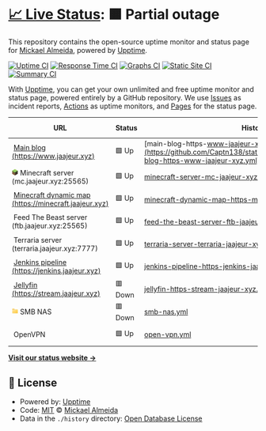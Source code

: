 # [📈 Live Status](https://status.jaajeur.xyz): <!--live status--> **🟧 Partial outage**

This repository contains the open-source uptime monitor and status page for [Mickael Almeida](https://status.jaajeur.xyz), powered by [Upptime](https://github.com/upptime/upptime).

[![Uptime CI](https://github.com/Captn138/status/workflows/Uptime%20CI/badge.svg)](https://github.com/Captn138/status/actions?query=workflow%3A%22Uptime+CI%22)
[![Response Time CI](https://github.com/Captn138/status/workflows/Response%20Time%20CI/badge.svg)](https://github.com/Captn138/status/actions?query=workflow%3A%22Response+Time+CI%22)
[![Graphs CI](https://github.com/Captn138/status/workflows/Graphs%20CI/badge.svg)](https://github.com/Captn138/status/actions?query=workflow%3A%22Graphs+CI%22)
[![Static Site CI](https://github.com/Captn138/status/workflows/Static%20Site%20CI/badge.svg)](https://github.com/Captn138/status/actions?query=workflow%3A%22Static+Site+CI%22)
[![Summary CI](https://github.com/Captn138/status/workflows/Summary%20CI/badge.svg)](https://github.com/Captn138/status/actions?query=workflow%3A%22Summary+CI%22)

With [Upptime](https://upptime.js.org), you can get your own unlimited and free uptime monitor and status page, powered entirely by a GitHub repository. We use [Issues](https://github.com/Captn138/status/issues) as incident reports, [Actions](https://github.com/Captn138/status/actions) as uptime monitors, and [Pages](https://status.jaajeur.xyz) for the status page.

<!--start: status pages-->
<!-- This summary is generated by Upptime (https://github.com/upptime/upptime) -->
<!-- Do not edit this manually, your changes will be overwritten -->
<!-- prettier-ignore -->
| URL | Status | History | Response Time | Uptime |
| --- | ------ | ------- | ------------- | ------ |
| <img alt="" src="https://www.jaajeur.xyz/assets/img/favicons/favicon-96x96.png" height="13"> [Main blog (https://www.jaajeur.xyz)](https://www.jaajeur.xyz) | 🟩 Up | [main-blog-https-www-jaajeur-xyz.yml](https://github.com/Captn138/status/commits/HEAD/history/main-blog-https-www-jaajeur-xyz.yml) | <details><summary><img alt="Response time graph" src="./graphs/main-blog-https-www-jaajeur-xyz/response-time-week.png" height="20"> 754ms</summary><br><a href="https://status.jaajeur.xyz/history/main-blog-https-www-jaajeur-xyz"><img alt="Response time 754" src="https://img.shields.io/endpoint?url=https%3A%2F%2Fraw.githubusercontent.com%2FCaptn138%2Fstatus%2FHEAD%2Fapi%2Fmain-blog-https-www-jaajeur-xyz%2Fresponse-time.json"></a><br><a href="https://status.jaajeur.xyz/history/main-blog-https-www-jaajeur-xyz"><img alt="24-hour response time 754" src="https://img.shields.io/endpoint?url=https%3A%2F%2Fraw.githubusercontent.com%2FCaptn138%2Fstatus%2FHEAD%2Fapi%2Fmain-blog-https-www-jaajeur-xyz%2Fresponse-time-day.json"></a><br><a href="https://status.jaajeur.xyz/history/main-blog-https-www-jaajeur-xyz"><img alt="7-day response time 754" src="https://img.shields.io/endpoint?url=https%3A%2F%2Fraw.githubusercontent.com%2FCaptn138%2Fstatus%2FHEAD%2Fapi%2Fmain-blog-https-www-jaajeur-xyz%2Fresponse-time-week.json"></a><br><a href="https://status.jaajeur.xyz/history/main-blog-https-www-jaajeur-xyz"><img alt="30-day response time 754" src="https://img.shields.io/endpoint?url=https%3A%2F%2Fraw.githubusercontent.com%2FCaptn138%2Fstatus%2FHEAD%2Fapi%2Fmain-blog-https-www-jaajeur-xyz%2Fresponse-time-month.json"></a><br><a href="https://status.jaajeur.xyz/history/main-blog-https-www-jaajeur-xyz"><img alt="1-year response time 754" src="https://img.shields.io/endpoint?url=https%3A%2F%2Fraw.githubusercontent.com%2FCaptn138%2Fstatus%2FHEAD%2Fapi%2Fmain-blog-https-www-jaajeur-xyz%2Fresponse-time-year.json"></a></details> | <details><summary><a href="https://status.jaajeur.xyz/history/main-blog-https-www-jaajeur-xyz">100.00%</a></summary><a href="https://status.jaajeur.xyz/history/main-blog-https-www-jaajeur-xyz"><img alt="All-time uptime 100.00%" src="https://img.shields.io/endpoint?url=https%3A%2F%2Fraw.githubusercontent.com%2FCaptn138%2Fstatus%2FHEAD%2Fapi%2Fmain-blog-https-www-jaajeur-xyz%2Fuptime.json"></a><br><a href="https://status.jaajeur.xyz/history/main-blog-https-www-jaajeur-xyz"><img alt="24-hour uptime 100.00%" src="https://img.shields.io/endpoint?url=https%3A%2F%2Fraw.githubusercontent.com%2FCaptn138%2Fstatus%2FHEAD%2Fapi%2Fmain-blog-https-www-jaajeur-xyz%2Fuptime-day.json"></a><br><a href="https://status.jaajeur.xyz/history/main-blog-https-www-jaajeur-xyz"><img alt="7-day uptime 100.00%" src="https://img.shields.io/endpoint?url=https%3A%2F%2Fraw.githubusercontent.com%2FCaptn138%2Fstatus%2FHEAD%2Fapi%2Fmain-blog-https-www-jaajeur-xyz%2Fuptime-week.json"></a><br><a href="https://status.jaajeur.xyz/history/main-blog-https-www-jaajeur-xyz"><img alt="30-day uptime 100.00%" src="https://img.shields.io/endpoint?url=https%3A%2F%2Fraw.githubusercontent.com%2FCaptn138%2Fstatus%2FHEAD%2Fapi%2Fmain-blog-https-www-jaajeur-xyz%2Fuptime-month.json"></a><br><a href="https://status.jaajeur.xyz/history/main-blog-https-www-jaajeur-xyz"><img alt="1-year uptime 100.00%" src="https://img.shields.io/endpoint?url=https%3A%2F%2Fraw.githubusercontent.com%2FCaptn138%2Fstatus%2FHEAD%2Fapi%2Fmain-blog-https-www-jaajeur-xyz%2Fuptime-year.json"></a></details>
| <img alt="" src="https://raw.githubusercontent.com/Captn138/status/master/assets/minecraft.png" height="13"> Minecraft server (mc.jaajeur.xyz:25565) | 🟩 Up | [minecraft-server-mc-jaajeur-xyz-25565.yml](https://github.com/Captn138/status/commits/HEAD/history/minecraft-server-mc-jaajeur-xyz-25565.yml) | <details><summary><img alt="Response time graph" src="./graphs/minecraft-server-mc-jaajeur-xyz-25565/response-time-week.png" height="20"> 175ms</summary><br><a href="https://status.jaajeur.xyz/history/minecraft-server-mc-jaajeur-xyz-25565"><img alt="Response time 175" src="https://img.shields.io/endpoint?url=https%3A%2F%2Fraw.githubusercontent.com%2FCaptn138%2Fstatus%2FHEAD%2Fapi%2Fminecraft-server-mc-jaajeur-xyz-25565%2Fresponse-time.json"></a><br><a href="https://status.jaajeur.xyz/history/minecraft-server-mc-jaajeur-xyz-25565"><img alt="24-hour response time 175" src="https://img.shields.io/endpoint?url=https%3A%2F%2Fraw.githubusercontent.com%2FCaptn138%2Fstatus%2FHEAD%2Fapi%2Fminecraft-server-mc-jaajeur-xyz-25565%2Fresponse-time-day.json"></a><br><a href="https://status.jaajeur.xyz/history/minecraft-server-mc-jaajeur-xyz-25565"><img alt="7-day response time 175" src="https://img.shields.io/endpoint?url=https%3A%2F%2Fraw.githubusercontent.com%2FCaptn138%2Fstatus%2FHEAD%2Fapi%2Fminecraft-server-mc-jaajeur-xyz-25565%2Fresponse-time-week.json"></a><br><a href="https://status.jaajeur.xyz/history/minecraft-server-mc-jaajeur-xyz-25565"><img alt="30-day response time 175" src="https://img.shields.io/endpoint?url=https%3A%2F%2Fraw.githubusercontent.com%2FCaptn138%2Fstatus%2FHEAD%2Fapi%2Fminecraft-server-mc-jaajeur-xyz-25565%2Fresponse-time-month.json"></a><br><a href="https://status.jaajeur.xyz/history/minecraft-server-mc-jaajeur-xyz-25565"><img alt="1-year response time 175" src="https://img.shields.io/endpoint?url=https%3A%2F%2Fraw.githubusercontent.com%2FCaptn138%2Fstatus%2FHEAD%2Fapi%2Fminecraft-server-mc-jaajeur-xyz-25565%2Fresponse-time-year.json"></a></details> | <details><summary><a href="https://status.jaajeur.xyz/history/minecraft-server-mc-jaajeur-xyz-25565">100.00%</a></summary><a href="https://status.jaajeur.xyz/history/minecraft-server-mc-jaajeur-xyz-25565"><img alt="All-time uptime 100.00%" src="https://img.shields.io/endpoint?url=https%3A%2F%2Fraw.githubusercontent.com%2FCaptn138%2Fstatus%2FHEAD%2Fapi%2Fminecraft-server-mc-jaajeur-xyz-25565%2Fuptime.json"></a><br><a href="https://status.jaajeur.xyz/history/minecraft-server-mc-jaajeur-xyz-25565"><img alt="24-hour uptime 100.00%" src="https://img.shields.io/endpoint?url=https%3A%2F%2Fraw.githubusercontent.com%2FCaptn138%2Fstatus%2FHEAD%2Fapi%2Fminecraft-server-mc-jaajeur-xyz-25565%2Fuptime-day.json"></a><br><a href="https://status.jaajeur.xyz/history/minecraft-server-mc-jaajeur-xyz-25565"><img alt="7-day uptime 100.00%" src="https://img.shields.io/endpoint?url=https%3A%2F%2Fraw.githubusercontent.com%2FCaptn138%2Fstatus%2FHEAD%2Fapi%2Fminecraft-server-mc-jaajeur-xyz-25565%2Fuptime-week.json"></a><br><a href="https://status.jaajeur.xyz/history/minecraft-server-mc-jaajeur-xyz-25565"><img alt="30-day uptime 100.00%" src="https://img.shields.io/endpoint?url=https%3A%2F%2Fraw.githubusercontent.com%2FCaptn138%2Fstatus%2FHEAD%2Fapi%2Fminecraft-server-mc-jaajeur-xyz-25565%2Fuptime-month.json"></a><br><a href="https://status.jaajeur.xyz/history/minecraft-server-mc-jaajeur-xyz-25565"><img alt="1-year uptime 100.00%" src="https://img.shields.io/endpoint?url=https%3A%2F%2Fraw.githubusercontent.com%2FCaptn138%2Fstatus%2FHEAD%2Fapi%2Fminecraft-server-mc-jaajeur-xyz-25565%2Fuptime-year.json"></a></details>
| <img alt="" src="https://minecraft.jaajeur.xyz/images/dynmap.ico" height="13"> [Minecraft dynamic map (https://minecraft.jaajeur.xyz)](https://minecraft.jaajeur.xyz) | 🟩 Up | [minecraft-dynamic-map-https-minecraft-jaajeur-xyz.yml](https://github.com/Captn138/status/commits/HEAD/history/minecraft-dynamic-map-https-minecraft-jaajeur-xyz.yml) | <details><summary><img alt="Response time graph" src="./graphs/minecraft-dynamic-map-https-minecraft-jaajeur-xyz/response-time-week.png" height="20"> 411ms</summary><br><a href="https://status.jaajeur.xyz/history/minecraft-dynamic-map-https-minecraft-jaajeur-xyz"><img alt="Response time 411" src="https://img.shields.io/endpoint?url=https%3A%2F%2Fraw.githubusercontent.com%2FCaptn138%2Fstatus%2FHEAD%2Fapi%2Fminecraft-dynamic-map-https-minecraft-jaajeur-xyz%2Fresponse-time.json"></a><br><a href="https://status.jaajeur.xyz/history/minecraft-dynamic-map-https-minecraft-jaajeur-xyz"><img alt="24-hour response time 411" src="https://img.shields.io/endpoint?url=https%3A%2F%2Fraw.githubusercontent.com%2FCaptn138%2Fstatus%2FHEAD%2Fapi%2Fminecraft-dynamic-map-https-minecraft-jaajeur-xyz%2Fresponse-time-day.json"></a><br><a href="https://status.jaajeur.xyz/history/minecraft-dynamic-map-https-minecraft-jaajeur-xyz"><img alt="7-day response time 411" src="https://img.shields.io/endpoint?url=https%3A%2F%2Fraw.githubusercontent.com%2FCaptn138%2Fstatus%2FHEAD%2Fapi%2Fminecraft-dynamic-map-https-minecraft-jaajeur-xyz%2Fresponse-time-week.json"></a><br><a href="https://status.jaajeur.xyz/history/minecraft-dynamic-map-https-minecraft-jaajeur-xyz"><img alt="30-day response time 411" src="https://img.shields.io/endpoint?url=https%3A%2F%2Fraw.githubusercontent.com%2FCaptn138%2Fstatus%2FHEAD%2Fapi%2Fminecraft-dynamic-map-https-minecraft-jaajeur-xyz%2Fresponse-time-month.json"></a><br><a href="https://status.jaajeur.xyz/history/minecraft-dynamic-map-https-minecraft-jaajeur-xyz"><img alt="1-year response time 411" src="https://img.shields.io/endpoint?url=https%3A%2F%2Fraw.githubusercontent.com%2FCaptn138%2Fstatus%2FHEAD%2Fapi%2Fminecraft-dynamic-map-https-minecraft-jaajeur-xyz%2Fresponse-time-year.json"></a></details> | <details><summary><a href="https://status.jaajeur.xyz/history/minecraft-dynamic-map-https-minecraft-jaajeur-xyz">100.00%</a></summary><a href="https://status.jaajeur.xyz/history/minecraft-dynamic-map-https-minecraft-jaajeur-xyz"><img alt="All-time uptime 100.00%" src="https://img.shields.io/endpoint?url=https%3A%2F%2Fraw.githubusercontent.com%2FCaptn138%2Fstatus%2FHEAD%2Fapi%2Fminecraft-dynamic-map-https-minecraft-jaajeur-xyz%2Fuptime.json"></a><br><a href="https://status.jaajeur.xyz/history/minecraft-dynamic-map-https-minecraft-jaajeur-xyz"><img alt="24-hour uptime 100.00%" src="https://img.shields.io/endpoint?url=https%3A%2F%2Fraw.githubusercontent.com%2FCaptn138%2Fstatus%2FHEAD%2Fapi%2Fminecraft-dynamic-map-https-minecraft-jaajeur-xyz%2Fuptime-day.json"></a><br><a href="https://status.jaajeur.xyz/history/minecraft-dynamic-map-https-minecraft-jaajeur-xyz"><img alt="7-day uptime 100.00%" src="https://img.shields.io/endpoint?url=https%3A%2F%2Fraw.githubusercontent.com%2FCaptn138%2Fstatus%2FHEAD%2Fapi%2Fminecraft-dynamic-map-https-minecraft-jaajeur-xyz%2Fuptime-week.json"></a><br><a href="https://status.jaajeur.xyz/history/minecraft-dynamic-map-https-minecraft-jaajeur-xyz"><img alt="30-day uptime 100.00%" src="https://img.shields.io/endpoint?url=https%3A%2F%2Fraw.githubusercontent.com%2FCaptn138%2Fstatus%2FHEAD%2Fapi%2Fminecraft-dynamic-map-https-minecraft-jaajeur-xyz%2Fuptime-month.json"></a><br><a href="https://status.jaajeur.xyz/history/minecraft-dynamic-map-https-minecraft-jaajeur-xyz"><img alt="1-year uptime 100.00%" src="https://img.shields.io/endpoint?url=https%3A%2F%2Fraw.githubusercontent.com%2FCaptn138%2Fstatus%2FHEAD%2Fapi%2Fminecraft-dynamic-map-https-minecraft-jaajeur-xyz%2Fuptime-year.json"></a></details>
| <img alt="" src="https://feed-the-beast.com/favicon.ico" height="13"> Feed The Beast server (ftb.jaajeur.xyz:25565) | 🟩 Up | [feed-the-beast-server-ftb-jaajeur-xyz-25565.yml](https://github.com/Captn138/status/commits/HEAD/history/feed-the-beast-server-ftb-jaajeur-xyz-25565.yml) | <details><summary><img alt="Response time graph" src="./graphs/feed-the-beast-server-ftb-jaajeur-xyz-25565/response-time-week.png" height="20"> 164ms</summary><br><a href="https://status.jaajeur.xyz/history/feed-the-beast-server-ftb-jaajeur-xyz-25565"><img alt="Response time 164" src="https://img.shields.io/endpoint?url=https%3A%2F%2Fraw.githubusercontent.com%2FCaptn138%2Fstatus%2FHEAD%2Fapi%2Ffeed-the-beast-server-ftb-jaajeur-xyz-25565%2Fresponse-time.json"></a><br><a href="https://status.jaajeur.xyz/history/feed-the-beast-server-ftb-jaajeur-xyz-25565"><img alt="24-hour response time 164" src="https://img.shields.io/endpoint?url=https%3A%2F%2Fraw.githubusercontent.com%2FCaptn138%2Fstatus%2FHEAD%2Fapi%2Ffeed-the-beast-server-ftb-jaajeur-xyz-25565%2Fresponse-time-day.json"></a><br><a href="https://status.jaajeur.xyz/history/feed-the-beast-server-ftb-jaajeur-xyz-25565"><img alt="7-day response time 164" src="https://img.shields.io/endpoint?url=https%3A%2F%2Fraw.githubusercontent.com%2FCaptn138%2Fstatus%2FHEAD%2Fapi%2Ffeed-the-beast-server-ftb-jaajeur-xyz-25565%2Fresponse-time-week.json"></a><br><a href="https://status.jaajeur.xyz/history/feed-the-beast-server-ftb-jaajeur-xyz-25565"><img alt="30-day response time 164" src="https://img.shields.io/endpoint?url=https%3A%2F%2Fraw.githubusercontent.com%2FCaptn138%2Fstatus%2FHEAD%2Fapi%2Ffeed-the-beast-server-ftb-jaajeur-xyz-25565%2Fresponse-time-month.json"></a><br><a href="https://status.jaajeur.xyz/history/feed-the-beast-server-ftb-jaajeur-xyz-25565"><img alt="1-year response time 164" src="https://img.shields.io/endpoint?url=https%3A%2F%2Fraw.githubusercontent.com%2FCaptn138%2Fstatus%2FHEAD%2Fapi%2Ffeed-the-beast-server-ftb-jaajeur-xyz-25565%2Fresponse-time-year.json"></a></details> | <details><summary><a href="https://status.jaajeur.xyz/history/feed-the-beast-server-ftb-jaajeur-xyz-25565">100.00%</a></summary><a href="https://status.jaajeur.xyz/history/feed-the-beast-server-ftb-jaajeur-xyz-25565"><img alt="All-time uptime 100.00%" src="https://img.shields.io/endpoint?url=https%3A%2F%2Fraw.githubusercontent.com%2FCaptn138%2Fstatus%2FHEAD%2Fapi%2Ffeed-the-beast-server-ftb-jaajeur-xyz-25565%2Fuptime.json"></a><br><a href="https://status.jaajeur.xyz/history/feed-the-beast-server-ftb-jaajeur-xyz-25565"><img alt="24-hour uptime 100.00%" src="https://img.shields.io/endpoint?url=https%3A%2F%2Fraw.githubusercontent.com%2FCaptn138%2Fstatus%2FHEAD%2Fapi%2Ffeed-the-beast-server-ftb-jaajeur-xyz-25565%2Fuptime-day.json"></a><br><a href="https://status.jaajeur.xyz/history/feed-the-beast-server-ftb-jaajeur-xyz-25565"><img alt="7-day uptime 100.00%" src="https://img.shields.io/endpoint?url=https%3A%2F%2Fraw.githubusercontent.com%2FCaptn138%2Fstatus%2FHEAD%2Fapi%2Ffeed-the-beast-server-ftb-jaajeur-xyz-25565%2Fuptime-week.json"></a><br><a href="https://status.jaajeur.xyz/history/feed-the-beast-server-ftb-jaajeur-xyz-25565"><img alt="30-day uptime 100.00%" src="https://img.shields.io/endpoint?url=https%3A%2F%2Fraw.githubusercontent.com%2FCaptn138%2Fstatus%2FHEAD%2Fapi%2Ffeed-the-beast-server-ftb-jaajeur-xyz-25565%2Fuptime-month.json"></a><br><a href="https://status.jaajeur.xyz/history/feed-the-beast-server-ftb-jaajeur-xyz-25565"><img alt="1-year uptime 100.00%" src="https://img.shields.io/endpoint?url=https%3A%2F%2Fraw.githubusercontent.com%2FCaptn138%2Fstatus%2FHEAD%2Fapi%2Ffeed-the-beast-server-ftb-jaajeur-xyz-25565%2Fuptime-year.json"></a></details>
| <img alt="" src="https://terraria.org/favicon.ico" height="13"> Terraria server (terraria.jaajeur.xyz:7777) | 🟩 Up | [terraria-server-terraria-jaajeur-xyz-7777.yml](https://github.com/Captn138/status/commits/HEAD/history/terraria-server-terraria-jaajeur-xyz-7777.yml) | <details><summary><img alt="Response time graph" src="./graphs/terraria-server-terraria-jaajeur-xyz-7777/response-time-week.png" height="20"> 157ms</summary><br><a href="https://status.jaajeur.xyz/history/terraria-server-terraria-jaajeur-xyz-7777"><img alt="Response time 157" src="https://img.shields.io/endpoint?url=https%3A%2F%2Fraw.githubusercontent.com%2FCaptn138%2Fstatus%2FHEAD%2Fapi%2Fterraria-server-terraria-jaajeur-xyz-7777%2Fresponse-time.json"></a><br><a href="https://status.jaajeur.xyz/history/terraria-server-terraria-jaajeur-xyz-7777"><img alt="24-hour response time 157" src="https://img.shields.io/endpoint?url=https%3A%2F%2Fraw.githubusercontent.com%2FCaptn138%2Fstatus%2FHEAD%2Fapi%2Fterraria-server-terraria-jaajeur-xyz-7777%2Fresponse-time-day.json"></a><br><a href="https://status.jaajeur.xyz/history/terraria-server-terraria-jaajeur-xyz-7777"><img alt="7-day response time 157" src="https://img.shields.io/endpoint?url=https%3A%2F%2Fraw.githubusercontent.com%2FCaptn138%2Fstatus%2FHEAD%2Fapi%2Fterraria-server-terraria-jaajeur-xyz-7777%2Fresponse-time-week.json"></a><br><a href="https://status.jaajeur.xyz/history/terraria-server-terraria-jaajeur-xyz-7777"><img alt="30-day response time 157" src="https://img.shields.io/endpoint?url=https%3A%2F%2Fraw.githubusercontent.com%2FCaptn138%2Fstatus%2FHEAD%2Fapi%2Fterraria-server-terraria-jaajeur-xyz-7777%2Fresponse-time-month.json"></a><br><a href="https://status.jaajeur.xyz/history/terraria-server-terraria-jaajeur-xyz-7777"><img alt="1-year response time 157" src="https://img.shields.io/endpoint?url=https%3A%2F%2Fraw.githubusercontent.com%2FCaptn138%2Fstatus%2FHEAD%2Fapi%2Fterraria-server-terraria-jaajeur-xyz-7777%2Fresponse-time-year.json"></a></details> | <details><summary><a href="https://status.jaajeur.xyz/history/terraria-server-terraria-jaajeur-xyz-7777">99.29%</a></summary><a href="https://status.jaajeur.xyz/history/terraria-server-terraria-jaajeur-xyz-7777"><img alt="All-time uptime 99.29%" src="https://img.shields.io/endpoint?url=https%3A%2F%2Fraw.githubusercontent.com%2FCaptn138%2Fstatus%2FHEAD%2Fapi%2Fterraria-server-terraria-jaajeur-xyz-7777%2Fuptime.json"></a><br><a href="https://status.jaajeur.xyz/history/terraria-server-terraria-jaajeur-xyz-7777"><img alt="24-hour uptime 99.29%" src="https://img.shields.io/endpoint?url=https%3A%2F%2Fraw.githubusercontent.com%2FCaptn138%2Fstatus%2FHEAD%2Fapi%2Fterraria-server-terraria-jaajeur-xyz-7777%2Fuptime-day.json"></a><br><a href="https://status.jaajeur.xyz/history/terraria-server-terraria-jaajeur-xyz-7777"><img alt="7-day uptime 99.29%" src="https://img.shields.io/endpoint?url=https%3A%2F%2Fraw.githubusercontent.com%2FCaptn138%2Fstatus%2FHEAD%2Fapi%2Fterraria-server-terraria-jaajeur-xyz-7777%2Fuptime-week.json"></a><br><a href="https://status.jaajeur.xyz/history/terraria-server-terraria-jaajeur-xyz-7777"><img alt="30-day uptime 99.29%" src="https://img.shields.io/endpoint?url=https%3A%2F%2Fraw.githubusercontent.com%2FCaptn138%2Fstatus%2FHEAD%2Fapi%2Fterraria-server-terraria-jaajeur-xyz-7777%2Fuptime-month.json"></a><br><a href="https://status.jaajeur.xyz/history/terraria-server-terraria-jaajeur-xyz-7777"><img alt="1-year uptime 99.29%" src="https://img.shields.io/endpoint?url=https%3A%2F%2Fraw.githubusercontent.com%2FCaptn138%2Fstatus%2FHEAD%2Fapi%2Fterraria-server-terraria-jaajeur-xyz-7777%2Fuptime-year.json"></a></details>
| <img alt="" src="https://jenkins.jaajeur.xyz/static/7222d937/images/svgs/logo.svg" height="13"> [Jenkins pipeline (https://jenkins.jaajeur.xyz)](https://jenkins.jaajeur.xyz/login) | 🟩 Up | [jenkins-pipeline-https-jenkins-jaajeur-xyz.yml](https://github.com/Captn138/status/commits/HEAD/history/jenkins-pipeline-https-jenkins-jaajeur-xyz.yml) | <details><summary><img alt="Response time graph" src="./graphs/jenkins-pipeline-https-jenkins-jaajeur-xyz/response-time-week.png" height="20"> 588ms</summary><br><a href="https://status.jaajeur.xyz/history/jenkins-pipeline-https-jenkins-jaajeur-xyz"><img alt="Response time 588" src="https://img.shields.io/endpoint?url=https%3A%2F%2Fraw.githubusercontent.com%2FCaptn138%2Fstatus%2FHEAD%2Fapi%2Fjenkins-pipeline-https-jenkins-jaajeur-xyz%2Fresponse-time.json"></a><br><a href="https://status.jaajeur.xyz/history/jenkins-pipeline-https-jenkins-jaajeur-xyz"><img alt="24-hour response time 588" src="https://img.shields.io/endpoint?url=https%3A%2F%2Fraw.githubusercontent.com%2FCaptn138%2Fstatus%2FHEAD%2Fapi%2Fjenkins-pipeline-https-jenkins-jaajeur-xyz%2Fresponse-time-day.json"></a><br><a href="https://status.jaajeur.xyz/history/jenkins-pipeline-https-jenkins-jaajeur-xyz"><img alt="7-day response time 588" src="https://img.shields.io/endpoint?url=https%3A%2F%2Fraw.githubusercontent.com%2FCaptn138%2Fstatus%2FHEAD%2Fapi%2Fjenkins-pipeline-https-jenkins-jaajeur-xyz%2Fresponse-time-week.json"></a><br><a href="https://status.jaajeur.xyz/history/jenkins-pipeline-https-jenkins-jaajeur-xyz"><img alt="30-day response time 588" src="https://img.shields.io/endpoint?url=https%3A%2F%2Fraw.githubusercontent.com%2FCaptn138%2Fstatus%2FHEAD%2Fapi%2Fjenkins-pipeline-https-jenkins-jaajeur-xyz%2Fresponse-time-month.json"></a><br><a href="https://status.jaajeur.xyz/history/jenkins-pipeline-https-jenkins-jaajeur-xyz"><img alt="1-year response time 588" src="https://img.shields.io/endpoint?url=https%3A%2F%2Fraw.githubusercontent.com%2FCaptn138%2Fstatus%2FHEAD%2Fapi%2Fjenkins-pipeline-https-jenkins-jaajeur-xyz%2Fresponse-time-year.json"></a></details> | <details><summary><a href="https://status.jaajeur.xyz/history/jenkins-pipeline-https-jenkins-jaajeur-xyz">100.00%</a></summary><a href="https://status.jaajeur.xyz/history/jenkins-pipeline-https-jenkins-jaajeur-xyz"><img alt="All-time uptime 100.00%" src="https://img.shields.io/endpoint?url=https%3A%2F%2Fraw.githubusercontent.com%2FCaptn138%2Fstatus%2FHEAD%2Fapi%2Fjenkins-pipeline-https-jenkins-jaajeur-xyz%2Fuptime.json"></a><br><a href="https://status.jaajeur.xyz/history/jenkins-pipeline-https-jenkins-jaajeur-xyz"><img alt="24-hour uptime 100.00%" src="https://img.shields.io/endpoint?url=https%3A%2F%2Fraw.githubusercontent.com%2FCaptn138%2Fstatus%2FHEAD%2Fapi%2Fjenkins-pipeline-https-jenkins-jaajeur-xyz%2Fuptime-day.json"></a><br><a href="https://status.jaajeur.xyz/history/jenkins-pipeline-https-jenkins-jaajeur-xyz"><img alt="7-day uptime 100.00%" src="https://img.shields.io/endpoint?url=https%3A%2F%2Fraw.githubusercontent.com%2FCaptn138%2Fstatus%2FHEAD%2Fapi%2Fjenkins-pipeline-https-jenkins-jaajeur-xyz%2Fuptime-week.json"></a><br><a href="https://status.jaajeur.xyz/history/jenkins-pipeline-https-jenkins-jaajeur-xyz"><img alt="30-day uptime 100.00%" src="https://img.shields.io/endpoint?url=https%3A%2F%2Fraw.githubusercontent.com%2FCaptn138%2Fstatus%2FHEAD%2Fapi%2Fjenkins-pipeline-https-jenkins-jaajeur-xyz%2Fuptime-month.json"></a><br><a href="https://status.jaajeur.xyz/history/jenkins-pipeline-https-jenkins-jaajeur-xyz"><img alt="1-year uptime 100.00%" src="https://img.shields.io/endpoint?url=https%3A%2F%2Fraw.githubusercontent.com%2FCaptn138%2Fstatus%2FHEAD%2Fapi%2Fjenkins-pipeline-https-jenkins-jaajeur-xyz%2Fuptime-year.json"></a></details>
| <img alt="" src="https://jellyfin.org/favicon.ico" height="13"> [Jellyfin (https://stream.jaajeur.xyz)](https://stream.jaajeur.xyz) | 🟥 Down | [jellyfin-https-stream-jaajeur-xyz.yml](https://github.com/Captn138/status/commits/HEAD/history/jellyfin-https-stream-jaajeur-xyz.yml) | <details><summary><img alt="Response time graph" src="./graphs/jellyfin-https-stream-jaajeur-xyz/response-time-week.png" height="20"> 0ms</summary><br><a href="https://status.jaajeur.xyz/history/jellyfin-https-stream-jaajeur-xyz"><img alt="Response time 0" src="https://img.shields.io/endpoint?url=https%3A%2F%2Fraw.githubusercontent.com%2FCaptn138%2Fstatus%2FHEAD%2Fapi%2Fjellyfin-https-stream-jaajeur-xyz%2Fresponse-time.json"></a><br><a href="https://status.jaajeur.xyz/history/jellyfin-https-stream-jaajeur-xyz"><img alt="24-hour response time 0" src="https://img.shields.io/endpoint?url=https%3A%2F%2Fraw.githubusercontent.com%2FCaptn138%2Fstatus%2FHEAD%2Fapi%2Fjellyfin-https-stream-jaajeur-xyz%2Fresponse-time-day.json"></a><br><a href="https://status.jaajeur.xyz/history/jellyfin-https-stream-jaajeur-xyz"><img alt="7-day response time 0" src="https://img.shields.io/endpoint?url=https%3A%2F%2Fraw.githubusercontent.com%2FCaptn138%2Fstatus%2FHEAD%2Fapi%2Fjellyfin-https-stream-jaajeur-xyz%2Fresponse-time-week.json"></a><br><a href="https://status.jaajeur.xyz/history/jellyfin-https-stream-jaajeur-xyz"><img alt="30-day response time 0" src="https://img.shields.io/endpoint?url=https%3A%2F%2Fraw.githubusercontent.com%2FCaptn138%2Fstatus%2FHEAD%2Fapi%2Fjellyfin-https-stream-jaajeur-xyz%2Fresponse-time-month.json"></a><br><a href="https://status.jaajeur.xyz/history/jellyfin-https-stream-jaajeur-xyz"><img alt="1-year response time 0" src="https://img.shields.io/endpoint?url=https%3A%2F%2Fraw.githubusercontent.com%2FCaptn138%2Fstatus%2FHEAD%2Fapi%2Fjellyfin-https-stream-jaajeur-xyz%2Fresponse-time-year.json"></a></details> | <details><summary><a href="https://status.jaajeur.xyz/history/jellyfin-https-stream-jaajeur-xyz">100.00%</a></summary><a href="https://status.jaajeur.xyz/history/jellyfin-https-stream-jaajeur-xyz"><img alt="All-time uptime 100.00%" src="https://img.shields.io/endpoint?url=https%3A%2F%2Fraw.githubusercontent.com%2FCaptn138%2Fstatus%2FHEAD%2Fapi%2Fjellyfin-https-stream-jaajeur-xyz%2Fuptime.json"></a><br><a href="https://status.jaajeur.xyz/history/jellyfin-https-stream-jaajeur-xyz"><img alt="24-hour uptime 100.00%" src="https://img.shields.io/endpoint?url=https%3A%2F%2Fraw.githubusercontent.com%2FCaptn138%2Fstatus%2FHEAD%2Fapi%2Fjellyfin-https-stream-jaajeur-xyz%2Fuptime-day.json"></a><br><a href="https://status.jaajeur.xyz/history/jellyfin-https-stream-jaajeur-xyz"><img alt="7-day uptime 100.00%" src="https://img.shields.io/endpoint?url=https%3A%2F%2Fraw.githubusercontent.com%2FCaptn138%2Fstatus%2FHEAD%2Fapi%2Fjellyfin-https-stream-jaajeur-xyz%2Fuptime-week.json"></a><br><a href="https://status.jaajeur.xyz/history/jellyfin-https-stream-jaajeur-xyz"><img alt="30-day uptime 100.00%" src="https://img.shields.io/endpoint?url=https%3A%2F%2Fraw.githubusercontent.com%2FCaptn138%2Fstatus%2FHEAD%2Fapi%2Fjellyfin-https-stream-jaajeur-xyz%2Fuptime-month.json"></a><br><a href="https://status.jaajeur.xyz/history/jellyfin-https-stream-jaajeur-xyz"><img alt="1-year uptime 100.00%" src="https://img.shields.io/endpoint?url=https%3A%2F%2Fraw.githubusercontent.com%2FCaptn138%2Fstatus%2FHEAD%2Fapi%2Fjellyfin-https-stream-jaajeur-xyz%2Fuptime-year.json"></a></details>
| <img alt="" src="https://raw.githubusercontent.com/Captn138/status/master/assets/smb.png" height="13"> SMB NAS | 🟥 Down | [smb-nas.yml](https://github.com/Captn138/status/commits/HEAD/history/smb-nas.yml) | <details><summary><img alt="Response time graph" src="./graphs/smb-nas/response-time-week.png" height="20"> 0ms</summary><br><a href="https://status.jaajeur.xyz/history/smb-nas"><img alt="Response time 0" src="https://img.shields.io/endpoint?url=https%3A%2F%2Fraw.githubusercontent.com%2FCaptn138%2Fstatus%2FHEAD%2Fapi%2Fsmb-nas%2Fresponse-time.json"></a><br><a href="https://status.jaajeur.xyz/history/smb-nas"><img alt="24-hour response time 0" src="https://img.shields.io/endpoint?url=https%3A%2F%2Fraw.githubusercontent.com%2FCaptn138%2Fstatus%2FHEAD%2Fapi%2Fsmb-nas%2Fresponse-time-day.json"></a><br><a href="https://status.jaajeur.xyz/history/smb-nas"><img alt="7-day response time 0" src="https://img.shields.io/endpoint?url=https%3A%2F%2Fraw.githubusercontent.com%2FCaptn138%2Fstatus%2FHEAD%2Fapi%2Fsmb-nas%2Fresponse-time-week.json"></a><br><a href="https://status.jaajeur.xyz/history/smb-nas"><img alt="30-day response time 0" src="https://img.shields.io/endpoint?url=https%3A%2F%2Fraw.githubusercontent.com%2FCaptn138%2Fstatus%2FHEAD%2Fapi%2Fsmb-nas%2Fresponse-time-month.json"></a><br><a href="https://status.jaajeur.xyz/history/smb-nas"><img alt="1-year response time 0" src="https://img.shields.io/endpoint?url=https%3A%2F%2Fraw.githubusercontent.com%2FCaptn138%2Fstatus%2FHEAD%2Fapi%2Fsmb-nas%2Fresponse-time-year.json"></a></details> | <details><summary><a href="https://status.jaajeur.xyz/history/smb-nas">100.00%</a></summary><a href="https://status.jaajeur.xyz/history/smb-nas"><img alt="All-time uptime 100.00%" src="https://img.shields.io/endpoint?url=https%3A%2F%2Fraw.githubusercontent.com%2FCaptn138%2Fstatus%2FHEAD%2Fapi%2Fsmb-nas%2Fuptime.json"></a><br><a href="https://status.jaajeur.xyz/history/smb-nas"><img alt="24-hour uptime 100.00%" src="https://img.shields.io/endpoint?url=https%3A%2F%2Fraw.githubusercontent.com%2FCaptn138%2Fstatus%2FHEAD%2Fapi%2Fsmb-nas%2Fuptime-day.json"></a><br><a href="https://status.jaajeur.xyz/history/smb-nas"><img alt="7-day uptime 100.00%" src="https://img.shields.io/endpoint?url=https%3A%2F%2Fraw.githubusercontent.com%2FCaptn138%2Fstatus%2FHEAD%2Fapi%2Fsmb-nas%2Fuptime-week.json"></a><br><a href="https://status.jaajeur.xyz/history/smb-nas"><img alt="30-day uptime 100.00%" src="https://img.shields.io/endpoint?url=https%3A%2F%2Fraw.githubusercontent.com%2FCaptn138%2Fstatus%2FHEAD%2Fapi%2Fsmb-nas%2Fuptime-month.json"></a><br><a href="https://status.jaajeur.xyz/history/smb-nas"><img alt="1-year uptime 100.00%" src="https://img.shields.io/endpoint?url=https%3A%2F%2Fraw.githubusercontent.com%2FCaptn138%2Fstatus%2FHEAD%2Fapi%2Fsmb-nas%2Fuptime-year.json"></a></details>
| <img alt="" src="https://openvpn.net/wp-content/uploads/cropped-openvpn-32x32.png" height="13"> OpenVPN | 🟩 Up | [open-vpn.yml](https://github.com/Captn138/status/commits/HEAD/history/open-vpn.yml) | <details><summary><img alt="Response time graph" src="./graphs/open-vpn/response-time-week.png" height="20"> 477ms</summary><br><a href="https://status.jaajeur.xyz/history/open-vpn"><img alt="Response time 477" src="https://img.shields.io/endpoint?url=https%3A%2F%2Fraw.githubusercontent.com%2FCaptn138%2Fstatus%2FHEAD%2Fapi%2Fopen-vpn%2Fresponse-time.json"></a><br><a href="https://status.jaajeur.xyz/history/open-vpn"><img alt="24-hour response time 477" src="https://img.shields.io/endpoint?url=https%3A%2F%2Fraw.githubusercontent.com%2FCaptn138%2Fstatus%2FHEAD%2Fapi%2Fopen-vpn%2Fresponse-time-day.json"></a><br><a href="https://status.jaajeur.xyz/history/open-vpn"><img alt="7-day response time 477" src="https://img.shields.io/endpoint?url=https%3A%2F%2Fraw.githubusercontent.com%2FCaptn138%2Fstatus%2FHEAD%2Fapi%2Fopen-vpn%2Fresponse-time-week.json"></a><br><a href="https://status.jaajeur.xyz/history/open-vpn"><img alt="30-day response time 477" src="https://img.shields.io/endpoint?url=https%3A%2F%2Fraw.githubusercontent.com%2FCaptn138%2Fstatus%2FHEAD%2Fapi%2Fopen-vpn%2Fresponse-time-month.json"></a><br><a href="https://status.jaajeur.xyz/history/open-vpn"><img alt="1-year response time 477" src="https://img.shields.io/endpoint?url=https%3A%2F%2Fraw.githubusercontent.com%2FCaptn138%2Fstatus%2FHEAD%2Fapi%2Fopen-vpn%2Fresponse-time-year.json"></a></details> | <details><summary><a href="https://status.jaajeur.xyz/history/open-vpn">100.00%</a></summary><a href="https://status.jaajeur.xyz/history/open-vpn"><img alt="All-time uptime 100.00%" src="https://img.shields.io/endpoint?url=https%3A%2F%2Fraw.githubusercontent.com%2FCaptn138%2Fstatus%2FHEAD%2Fapi%2Fopen-vpn%2Fuptime.json"></a><br><a href="https://status.jaajeur.xyz/history/open-vpn"><img alt="24-hour uptime 100.00%" src="https://img.shields.io/endpoint?url=https%3A%2F%2Fraw.githubusercontent.com%2FCaptn138%2Fstatus%2FHEAD%2Fapi%2Fopen-vpn%2Fuptime-day.json"></a><br><a href="https://status.jaajeur.xyz/history/open-vpn"><img alt="7-day uptime 100.00%" src="https://img.shields.io/endpoint?url=https%3A%2F%2Fraw.githubusercontent.com%2FCaptn138%2Fstatus%2FHEAD%2Fapi%2Fopen-vpn%2Fuptime-week.json"></a><br><a href="https://status.jaajeur.xyz/history/open-vpn"><img alt="30-day uptime 100.00%" src="https://img.shields.io/endpoint?url=https%3A%2F%2Fraw.githubusercontent.com%2FCaptn138%2Fstatus%2FHEAD%2Fapi%2Fopen-vpn%2Fuptime-month.json"></a><br><a href="https://status.jaajeur.xyz/history/open-vpn"><img alt="1-year uptime 100.00%" src="https://img.shields.io/endpoint?url=https%3A%2F%2Fraw.githubusercontent.com%2FCaptn138%2Fstatus%2FHEAD%2Fapi%2Fopen-vpn%2Fuptime-year.json"></a></details>

<!--end: status pages-->

[**Visit our status website →**](https://status.jaajeur.xyz)

## 📄 License

- Powered by: [Upptime](https://github.com/upptime/upptime)
- Code: [MIT](./LICENSE) © [Mickael Almeida](https://status.jaajeur.xyz)
- Data in the `./history` directory: [Open Database License](https://opendatacommons.org/licenses/odbl/1-0/)
